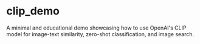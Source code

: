 # clip_demo
A minimal and educational demo showcasing how to use OpenAI's CLIP model for image-text similarity, zero-shot classification, and image search.
